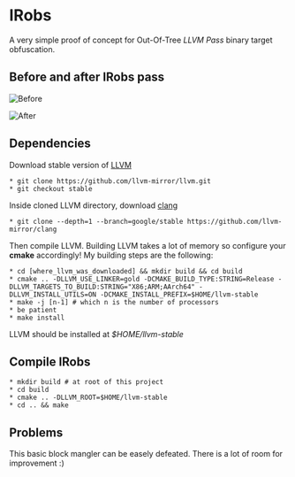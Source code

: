
# IRobs

A very simple proof of concept for Out-Of-Tree _LLVM Pass_ binary target obfuscation.

## Before and after IRobs pass

![Before](https://raw.githubusercontent.com/0x705h/IRobs/master/images/to/IRobs-no-pass.png)

![After](https://raw.githubusercontent.com/0x705h/IRobs/master/images/to/IRobs-pass.png)

## Dependencies

Download stable version of [LLVM](https://github.com/llvm-mirror/llvm/tree/stable)

	* git clone https://github.com/llvm-mirror/llvm.git
	* git checkout stable

Inside cloned LLVM directory, download [clang](https://github.com/llvm-mirror/clang)

	* git clone --depth=1 --branch=google/stable https://github.com/llvm-mirror/clang

Then compile LLVM. Building LLVM takes a lot of memory so configure your **cmake** accordingly! 
My building steps are the following:

	* cd [where_llvm_was_downloaded] && mkdir build && cd build 
	* cmake .. -DLLVM_USE_LINKER=gold -DCMAKE_BUILD_TYPE:STRING=Release -DLLVM_TARGETS_TO_BUILD:STRING="X86;ARM;AArch64" -DLLVM_INSTALL_UTILS=ON -DCMAKE_INSTALL_PREFIX=$HOME/llvm-stable
	* make -j [n-1] # which n is the number of processors 
	* be patient
	* make install 

LLVM should be installed at _$HOME/llvm-stable_

## Compile IRobs

	* mkdir build # at root of this project
	* cd build
	* cmake .. -DLLVM_ROOT=$HOME/llvm-stable
	* cd .. && make

## Problems

This basic block mangler can be easely defeated. There is a lot of room for improvement :)





